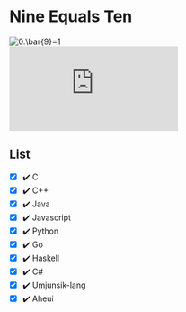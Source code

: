 # Nine Equals Ten

![0.\bar{9}=1](https://latex.codecogs.com/png.latex?0.\bar{9}%3D1)  
![prof.9999999999999999=10000000000000000](https://latex.codecogs.com/png.latex?prof.%5C%2C%209999999999999999%3D10000000000000000)

## List
- [x] ✔️ C
- [x] ✔️ C++
- [x] ✔️ Java
- [x] ✔️ Javascript
- [x] ✔️ Python
- [x] ✔️ Go
- [x] ✔️ Haskell
- [x] ✔️ C#
- [x] ✔️ Umjunsik-lang
- [x] ✔️ Aheui
